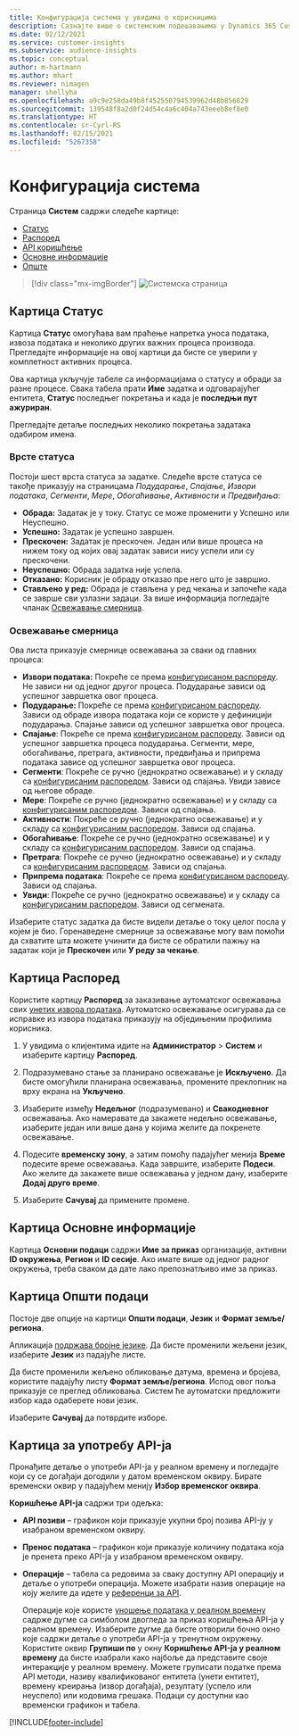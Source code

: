 ```yaml
---
title: Конфигурација система у увидима о корисницима
description: Сазнајте више о системским подешавањима у Dynamics 365 Customer Insights могућности увида о корисницима.
ms.date: 02/12/2021
ms.service: customer-insights
ms.subservice: audience-insights
ms.topic: conceptual
author: m-hartmann
ms.author: mhart
ms.reviewer: nimagen
manager: shellyha
ms.openlocfilehash: a9c9e258da49b8f452550794539962d48b856829
ms.sourcegitcommit: 139548f8a2d0f24d54c4a6c404a743eeeb8ef8e0
ms.translationtype: HT
ms.contentlocale: sr-Cyrl-RS
ms.lasthandoff: 02/15/2021
ms.locfileid: "5267358"
---
```

# <a name="system-configuration"></a>Конфигурација система

Страница **Систем** садржи следеће картице:
- [Статус](#status-tab)
- [Распоред](#schedule-tab)
- [API коришћење](#api-usage-tab)
- [Основне информације](#about-tab)
- [Опште](#general-tab)

> [!div class="mx-imgBorder"]
> ![Системска страница](media/system-tabs.png "Системска страница")

## <a name="status-tab"></a>Картица Статус

Картица **Статус** омогућава вам праћење напретка уноса података, извоза података и неколико других важних процеса производа. Прегледајте информације на овој картици да бисте се уверили у комплетност активних процеса.

Ова картица укључује табеле са информацијама о статусу и обради за разне процесе. Свака табела прати **Име** задатка и одговарајућег ентитета, **Статус** последњег покретања и када је **последњи пут ажуриран**.

Прегледајте детаље последњих неколико покретања задатака одабиром имена.

### <a name="status-types"></a>Врсте статуса

Постоји шест врста статуса за задатке. Следеће врсте статуса се такође приказују на страницама *Подударање*, *Спајање*, *Извори података*, *Сегменти*, *Мере*, *Обогаћивање*, *Активности* и *Предвиђања*:

- **Обрада:** Задатак је у току. Статус се може променити у Успешно или Неуспешно.
- **Успешно:** Задатак је успешно завршен.
- **Прескочен:** Задатак је прескочен. Један или више процеса на нижем току од којих овај задатак зависи нису успели или су прескочени.
- **Неуспешно:** Обрада задатка није успела.
- **Отказано:** Корисник је обраду отказао пре него што је завршио.
- **Стављено у ред:** Обрада је стављена у ред чекања и започеће када се заврше сви узлазни задаци. За више информација погледајте чланак [Освежавање смерница](#refresh-policies).

### <a name="refresh-policies"></a>Освежавање смерница

Ова листа приказује смернице освежавања за сваки од главних процеса:

- **Извори података:** Покреће се према [конфигурисаном распореду](#schedule-tab). Не зависи ни од једног другог процеса. Подударање зависи од успешног завршетка овог процеса.
- **Подударање:** Покреће се према [конфигурисаном распореду](#schedule-tab). Зависи од обраде извора података који се користе у дефиницији подударања. Спајање зависи од успешног завршетка овог процеса.
- **Спајање**: Покреће се према [конфигурисаном распореду](#schedule-tab). Зависи од успешног завршетка процеса подударања. Сегменти, мере, обогаћивање, претрага, активности, предвиђања и припрема података зависе од успешног завршетка овог процеса.
- **Сегменти**: Покреће се ручно (једнократно освежавање) и у складу са [конфигурисаним распоредом](#schedule-tab). Зависи од спајања. Увиди зависе од његове обраде.
- **Мере**: Покреће се ручно (једнократно освежавање) и у складу са [конфигурисаним распоредом](#schedule-tab). Зависи од спајања.
- **Активности**: Покреће се ручно (једнократно освежавање) и у складу са [конфигурисаним распоредом](#schedule-tab). Зависи од спајања.
- **Обогаћивање**: Покреће се ручно (једнократно освежавање) и у складу са [конфигурисаним распоредом](#schedule-tab). Зависи од спајања.
- **Претрага**: Покреће се ручно (једнократно освежавање) и у складу са [конфигурисаним распоредом](#schedule-tab). Зависи од спајања.
- **Припрема података**: Покреће се према [конфигурисаном распореду](#schedule-tab). Зависи од спајања.
- **Увиди**: Покреће се ручно (једнократно освежавање) и у складу са [конфигурисаним распоредом](#schedule-tab). Зависи од сегмената.

Изаберите статус задатка да бисте видели детаље о току целог посла у којем је био. Горенаведене смернице за освежавање могу вам помоћи да схватите шта можете учинити да бисте се обратили пажњу на задатак који је **Прескочен** или **У реду за чекање**.

## <a name="schedule-tab"></a>Картица Распоред

Користите картицу **Распоред** за заказивање аутоматског освежавања свих [унетих извора података](data-sources.md). Аутоматско освежавање осигурава да се исправке из извора података приказују на обједињеним профилима корисника.

1. У увидима о клијентима идите на **Администратор** >  **Систем** и изаберите картицу **Распоред**.

2. Подразумевано стање за планирано освежавање је **Искључено**. Да бисте омогућили планирана освежавања, промените преклопник на врху екрана на **Укључено**.

3. Изаберите између **Недељног** (подразумевано) и **Свакодневног** освежавања. Ако намеравате да закажете недељно освежавање, изаберите један или више дана у којима желите да покренете освежавање.

4. Подесите **временску зону**, а затим помоћу падајућег менија **Време** подесите време освежавања. Када завршите, изаберите **Подеси**. Ако желите да закажете више освежавања у једном дану, изаберите **Додај друго време**.

5. Изаберите **Сачувај** да примените промене.

## <a name="about-tab"></a>Картица Основне информације

Картица **Основни подаци** садржи **Име за приказ** организације, активни **ID окружења**, **Регион** и **ID сесије**. Ако имате више од једног радног окружења, треба сваком да дате лако препознатљиво име за приказ.

## <a name="general-tab"></a>Картица Општи подаци

Постоје две опције на картици **Општи подаци**, **Језик** и **Формат земље/региона**.

Апликација [подржава бројне језике](supported-languages.md). Да бисте променили жељени језик, изаберите **Језик** из падајуће листе.

Да бисте променили жељено обликовање датума, времена и бројева, користите падајућу листу **Формат земље/региона**. Испод овог поља приказује се преглед обликовања. Систем ће аутоматски предложити избор када одаберете нови језик.

Изаберите **Сачувај** да потврдите изборе.

## <a name="api-usage-tab"></a>Картица за употребу API-ја

Пронађите детаље о употреби API-ја у реалном времену и погледајте који су се догађаји догодили у датом временском оквиру. Бирате временски оквир у падајућем менију **Избор временског оквира**. 

**Коришћење API-ја** садржи три одељка: 
- **API позиви** – графикон који приказује укупни број позива API-ју у изабраном временском оквиру.

- **Пренос података** – графикон који приказује количину података која је пренета преко API-ја у изабраном временском оквиру.

-  **Операције** – табела са редовима за сваку доступну API операцију и детаље о употреби операција. Можете изабрати назив операције на коју желите да идете у [референци за API](https://developer.ci.ai.dynamics.com/api-details#api=CustomerInsights&operation=Get-all-instances).

   Операције које користе [уношење података у реалном времену](real-time-data-ingestion.md) садрже дугме са симболом двогледа за приказ коришћења API-ја у реалном времену. Изаберите дугме да бисте отворили бочно окно које садржи детаље о употреби API-ја у тренутном окружењу.   
   Користите оквир **Групиши по** у окну **Коришћење API-ја у реалном времену** да бисте изабрали како најбоље да представите своје интеракције у реалном времену. Можете груписати податке према API методи, називу квалификованог ентитета (унети ентитет), времену креирања (извор догађаја), резултату (успело или неуспело) или кодовима грешака. Подаци су доступни као временски графикон и табела.


[!INCLUDE[footer-include](../includes/footer-banner.md)]